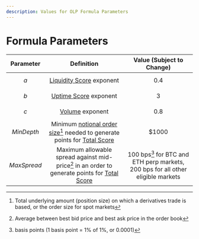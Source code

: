 ```yaml
---
description: Values for OLP Formula Parameters
---
```


# Formula Parameters

|   Parameter   |                                                                   Definition                                                                  |                             Value (Subject to Change)                            |
| :-----------: | :-------------------------------------------------------------------------------------------------------------------------------------------: | :------------------------------------------------------------------------------: |
|     $$a$$     |                                   [Liquidity Score](scoring-formula-methodology.md#liquidity-score) exponent                                  |                                        0.4                                       |
|     $$b$$     |                                      [Uptime Score](scoring-formula-methodology.md#uptime-score) exponent                                     |                                         3                                        |
|     $$c$$     |                                            [Volume](scoring-formula-methodology.md#volume) exponent                                           |                                        0.8                                       |
|  $$MinDepth$$ | Minimum [notional order size](#user-content-fn-1)[^1] needed to generate points for [Total Score](scoring-formula-methodology.md#total-score) |                                       $1000                                      |
| $$MaxSpread$$ |  Maximum allowable spread against mid-price[^2] in an order to generate points for [Total Score](scoring-formula-methodology.md#total-score)  | 100 bps[^3] for BTC and ETH perp markets, 200 bps for all other eligible markets |



[^1]: Total underlying amount (position size) on which a derivatives trade is based, or the order size for spot markets

[^2]: Average between best bid price and best ask price in the order book

[^3]: basis points (1 basis point = 1% of 1%, or 0.0001)
